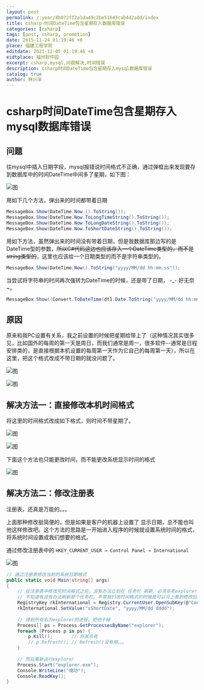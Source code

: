 ```yaml
---
layout: post
permalink: /:year/8b072ff2a1da49c2be51643cab4d2add/index
title: csharp-时间DateTime包含星期存入数据库错误
categories: [csharp]
tags: [post, csharp, promotion]
date: 2015-11-24 01:19:46 +8
place: 福建工程学院
editdate: 2021-12-05 01:19:46 +8
eidtplace: 福州软件园
excerpt: csharp,mysql,问题解决,时间错误
description: csharp时间DateTime包含星期存入mysql数据库错误
catalog: true
author: 林兴洋
---
```


# csharp时间DateTime包含星期存入mysql数据库错误

## 问题

往mysql中插入日期字段，mysql报错说时间格式不正确，通过弹框出来发现要存到数据库中的时间DateTime中间多了星期，如下图：

![图](https://gitee.com/linxingyang/at-2020-10-02-image/raw/master/image/C-csharp/image/2015-11-24/01.png)

用如下几个方法，弹出来的时间都带着日期

```csharp
MessageBox.Show(DateTime.Now.().ToString());
MessageBox.Show(DateTime.Now.ToLongTimeString().ToString());
MessageBox.Show(DateTime.Now.ToLongDateString().ToString());
MessageBox.Show(DateTime.Now.ToShortDateString().ToString());
```


用如下方法，虽然弹出来的时间没有带着日期，但是我数据库那边写的是DateTime型的参数，~~所以C#代码这边也应该存入一个DateTime类型的，而不是string类型的~~，这里也应该给一个日期类型的而不是字符串类型的。

```csharp
MessageBox.Show(DateTime.Now().ToString("yyyy/MM/dd hh:mm:ss"));
```



当尝试将字符串的时间再次强转为DateTime的时候，还是带了日期， -_-  好无奈~。

```csharp
MessageBox.Show((Convert.ToDateTime(dt1.Date.ToString("yyyy/MM/dd hh:mm:ss")).ToString()));
```



## 原因

原来和我PC设置有关系，我之前设置的时候把星期给带上了（这种情况其实很多见，比如国外的每周的第一天是周日，而我们通常是周一，很多软件--通常是日程安排类的，是直接根据本机设置的每周第一天作为它自己的每周第一天），所以在这里，把这个格式改成不带日期的就没问题了。

![图](https://gitee.com/linxingyang/at-2020-10-02-image/raw/master/image/C-csharp/image/2015-11-24/03.png)

![图](https://gitee.com/linxingyang/at-2020-10-02-image/raw/master/image/C-csharp/image/2015-11-24/04.png)





## 解决方法一：直接修改本机时间格式

将这里的时间格式改成如下格式，则时间不带星期了。

![图](https://gitee.com/linxingyang/at-2020-10-02-image/raw/master/image/C-csharp/image/2015-11-24/05.png)

![图](https://gitee.com/linxingyang/at-2020-10-02-image/raw/master/image/C-csharp/image/2015-11-24/06.png)



下面这个方法也只能更改时间，而不能更改系统显示时间的格式

![图](https://gitee.com/linxingyang/at-2020-10-02-image/raw/master/image/C-csharp/image/2015-11-24/07.png)



## 解决方法二：修改注册表

注册表，还真是万能的。。。

上面那种修改挺简便的，但是如果是客户的机器上设置了 显示日期，总不能也叫他这样修改吧。这个方法的思路是一开始进入程序的时候就设置系统时间的格式，将系统时间设置成我们想要的格式。

通过修改注册表中的   `HKEY_CURRENT_USER → Control Panel → International`



![图](https://gitee.com/linxingyang/at-2020-10-02-image/raw/master/image/C-csharp/image/2015-11-24/08.png)

```csharp
// 通过注册表修改当前的系统日期格式
public static void Main(string[] args)
{
    // 在注册表中修改完时间格式之后，没有办法立刻在 任务栏 刷新，必须杀死explorer进程，然后重新开启，才行。。。
    // 不知道有没有办法刷新那个任务栏。平常我们改时间格式的时候是可以马上看到修改后的效果的。。。
    RegistryKey rkInternational = Registry.CurrentUser.OpenSubKey(@"Control Panel\International", true);
    rkInternational.SetValue("sShortDate", "yyyy/MM/dd dddd");
    
    // 得到所有名为explorer的进程，把他干掉
    Process[] ps = Process.GetProcessesByName("explorer");
    foreach (Process p in ps) {
        p.Kill();       // 将其杀死
        // p.Refresh(); // Refresh()没有用。。。
    }
    
    // 然后重新运行explorer
    Process.Start("explorer.exe");
    Console.WriteLine("成功");
    Console.ReadKey();
}
```

